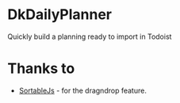 # DkDailyPlanner

Quickly build a planning ready to import in Todoist

# Thanks to

- [SortableJs](https://github.com/SortableJS/Sortable) - for the dragndrop feature.
